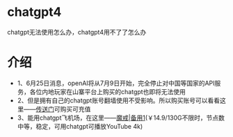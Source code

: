 # chatgpt4
chatgpt无法使用怎么办，chatgpt4用不了了怎么办 
# 介绍
* 1、6月25日消息，openAI将从7月9日开始，完全停止对中国等国家的API服务，各位内地玩家在山寨平台上购买的chatgpt也即将无法使用
* 2、但是拥有自己的chatgpt账号翻墙使用不受影响。所以购买账号可以看看这里——[传送门](https://www.z2u.com/r/chatgpt4#tt)可购买可充值 
* 3、能用chatgpt飞机场，在这里——[魔戒](https://mojie.app/register?aff=1pWspTHg#tt)|[备用1](https://mojie.co/register?aff=1pWspTHg#tt)(￥14.9/130G不限时，节点数中等，稳定，可用chatgpt可播放YouTube 4k)
 
